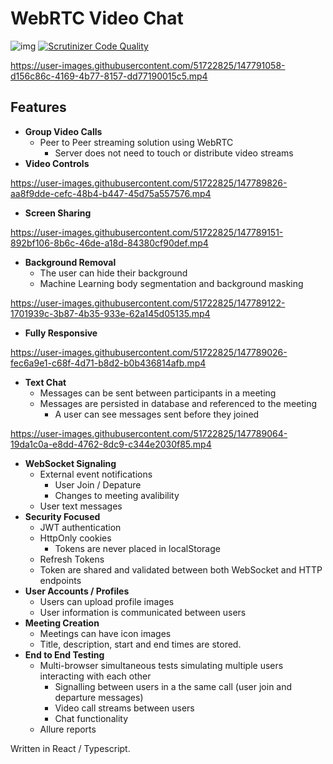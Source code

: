 # WebRTC Video Chat 

![img](https://custom-icon-badges.herokuapp.com/badge/WebRTC-Try%20It-blue.svg?label=WebRTC&logo=video-call&logoColor=white)
[![Scrutinizer Code Quality](https://scrutinizer-ci.com/g/alexrogersdesign/WebRTC/badges/quality-score.png?b=main)](https://scrutinizer-ci.com/g/alexrogersdesign/WebRTC/?branch=main)



https://user-images.githubusercontent.com/51722825/147791058-d156c86c-4169-4b77-8157-dd77190015c5.mp4



## Features 
- **Group Video Calls**
  - Peer to Peer streaming solution using WebRTC
    - Server does not need to touch or distribute video streams
- **Video Controls**


https://user-images.githubusercontent.com/51722825/147789826-aa8f9dde-cefc-48b4-b447-45d75a557576.mp4


  - **Screen Sharing**

https://user-images.githubusercontent.com/51722825/147789151-892bf106-8b6c-46de-a18d-84380cf90def.mp4


- **Background Removal**
    - The user can hide their background 
    - Machine Learning body segmentation and background masking


https://user-images.githubusercontent.com/51722825/147789122-1701939c-3b87-4b35-933e-62a145d05135.mp4 


- **Fully Responsive**

https://user-images.githubusercontent.com/51722825/147789026-fec6a9e1-c68f-4d71-b8d2-b0b436814afb.mp4

- **Text Chat** 
  - Messages can be sent between participants in a meeting
  - Messages are persisted in database and referenced to the meeting
    - A user can see messages sent before they joined 

https://user-images.githubusercontent.com/51722825/147789064-19da1c0a-e8dd-4762-8dc9-c344e2030f85.mp4

- **WebSocket Signaling**
  - External event notifications
    - User Join / Depature
    - Changes to meeting avalibility
  - User text messages 
- **Security Focused**
  - JWT authentication
  - HttpOnly cookies
    - Tokens are never placed in localStorage  
  - Refresh Tokens
  - Token are shared and validated between both WebSocket and HTTP endpoints 
- **User Accounts / Profiles**
  - Users can upload profile images
  - User information is communicated between users
- **Meeting Creation**
  - Meetings can have icon images
  - Title, description, start and end times are stored. 
- **End to End Testing**
  - Multi-browser simultaneous tests simulating multiple users interacting with each other
    - Signalling between users in a the same call (user join and departure messages)
    - Video call streams between users
    - Chat functionality
  - Allure reports


Written in React / Typescript.



 

